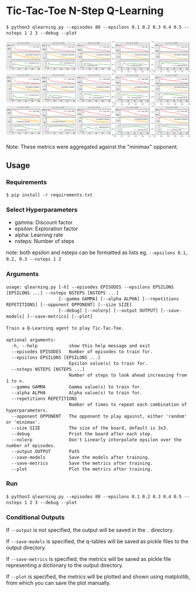 # Tic-Tac-Toe N-Step Q-Learning

    $ python3 qlearning.py --episodes 80 --epsilons 0.1 0.2 0.3 0.4 0.5 --nsteps 1 2 3 --debug --plot

![Metrics](./tictactoe-qlearning-metrics.png "Example output")

Note: These metrics were aggregated against the "minimax" opponent.

## Usage

### Requirements
    $ pip install -r requirements.txt

### Select Hyperparameters
- gamma: Discount factor
- epsilon: Exploration factor
- alpha: Learning rate
- nsteps: Number of steps

note: both epsilon and nsteps can be formatted as lists eg. `--epsilons 0.1, 0.2, 0.3 --nsteps 1 2`

### Arguments

```
usage: qlearning.py [-h] --episodes EPISODES --epsilons EPSILONS [EPSILONS ...] --nsteps NSTEPS [NSTEPS ...]
                    [--gamma GAMMA] [--alpha ALPHA] [--repetitions REPETITIONS] [--opponent OPPONENT] [--size SIZE]
                    [--debug] [--nolerp] [--output OUTPUT] [--save-models] [--save-metrics] [--plot]

Train a Q-Learning agent to play Tic-Tac-Toe.

optional arguments:
  -h, --help            show this help message and exit
  --episodes EPISODES   Number of episodes to train for.
  --epsilons EPSILONS [EPSILONS ...]
                        Epsilon value(s) to train for.
  --nsteps NSTEPS [NSTEPS ...]
                        Number of steps to look ahead increasing from 1 to n.
  --gamma GAMMA         Gamma value(s) to train for.
  --alpha ALPHA         Alpha value(s) to train for.
  --repetitions REPETITIONS
                        Number of times to repeat each combination of hyperparameters.
  --opponent OPPONENT   The opponent to play against, either 'random' or 'minimax'.
  --size SIZE           The size of the board, default is 3x3.
  --debug               Print the board after each step.
  --nolerp              Don't Linearly interpolate epsilon over the number of episodes.
  --output OUTPUT       Path
  --save-models         Save the models after training.
  --save-metrics        Save the metrics after training.
  --plot                Plot the metrics after training.
```

### Run
    $ python3 qlearning.py --episodes 80 --epsilons 0.1 0.2 0.3 0.4 0.5 --nsteps 1 2 3 --debug --plot

### Conditional Outputs
If `--output` is not specified, the output will be saved in the `.` directory.


If `--save-models` is specified, the q-tables will be saved as pickle files to the output directory.


If `--save-metrics` is specified, the metrics will be saved as pickle file representing a dictionary to the output directory.

If `--plot` is specified, the metrics will be plotted and shown using matplotlib, from which you can save the plot manually.
